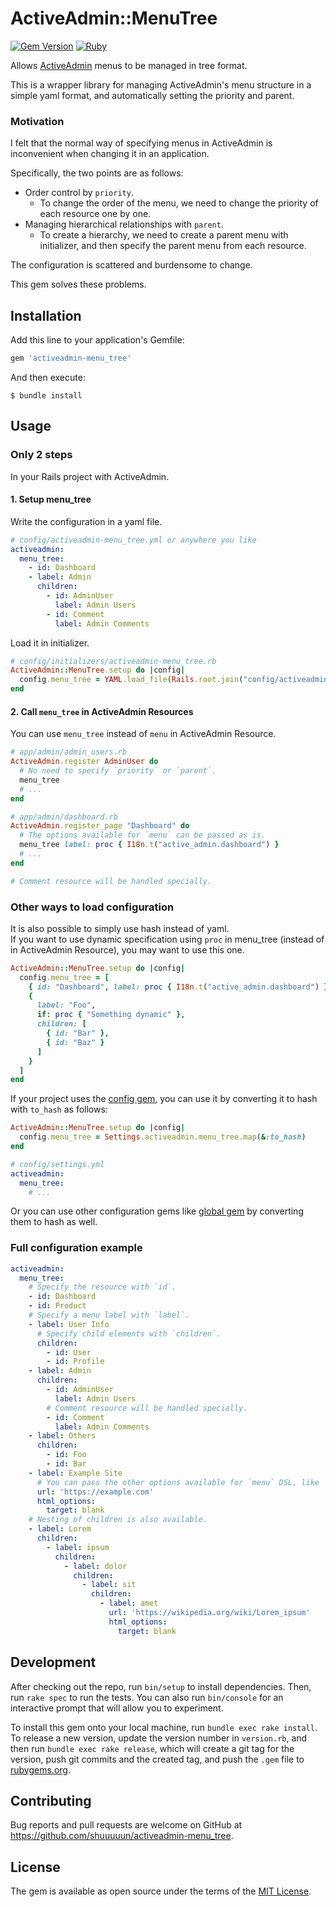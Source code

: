 # ActiveAdmin::MenuTree

[![Gem Version](https://badge.fury.io/rb/activeadmin-menu_tree.svg)](https://badge.fury.io/rb/activeadmin-menu_tree)
[![Ruby](https://github.com/shuuuuun/activeadmin-menu_tree/actions/workflows/main.yml/badge.svg)](https://github.com/shuuuuun/activeadmin-menu_tree/actions/workflows/main.yml)

Allows [ActiveAdmin](https://github.com/activeadmin/activeadmin) menus to be managed in tree format.

This is a wrapper library for managing ActiveAdmin's menu structure in a simple yaml format, and automatically setting the priority and parent.

### Motivation

I felt that the normal way of specifying menus in ActiveAdmin is inconvenient when changing it in an application.

Specifically, the two points are as follows:
- Order control by `priority`.
  - To change the order of the menu, we need to change the priority of each resource one by one.
- Managing hierarchical relationships with `parent`.
  - To create a hierarchy, we need to create a parent menu with initializer, and then specify the parent menu from each resource.

The configuration is scattered and burdensome to change.

This gem solves these problems.

## Installation

Add this line to your application's Gemfile:

```ruby
gem 'activeadmin-menu_tree'
```

And then execute:

    $ bundle install

## Usage

### Only 2 steps

In your Rails project with ActiveAdmin.

#### 1. Setup menu_tree

Write the configuration in a yaml file.
```yaml
# config/activeadmin-menu_tree.yml or anywhere you like
activeadmin:
  menu_tree:
    - id: Dashboard
    - label: Admin
      children:
        - id: AdminUser
          label: Admin Users
        - id: Comment
          label: Admin Comments
```

Load it in initializer.
```ruby
# config/initializers/activeadmin-menu_tree.rb
ActiveAdmin::MenuTree.setup do |config|
  config.menu_tree = YAML.load_file(Rails.root.join("config/activeadmin-menu_tree.yml"))["activeadmin"]["menu_tree"]
end
```

#### 2. Call `menu_tree` in ActiveAdmin Resources

You can use `menu_tree` instead of `menu` in ActiveAdmin Resource.
```ruby
# app/admin/admin_users.rb
ActiveAdmin.register AdminUser do
  # No need to specify `priority` or `parent`.
  menu_tree
  # ...
end

# app/admin/dashboard.rb
ActiveAdmin.register_page "Dashboard" do
  # The options available for `menu` can be passed as is.
  menu_tree label: proc { I18n.t("active_admin.dashboard") }
  # ...
end

# Comment resource will be handled specially.
```

### Other ways to load configuration

It is also possible to simply use hash instead of yaml.  
If you want to use dynamic specification using `proc` in menu_tree (instead of in ActiveAdmin Resource), you may want to use this one.

```ruby
ActiveAdmin::MenuTree.setup do |config|
  config.menu_tree = [
    { id: "Dashboard", label: proc { I18n.t("active_admin.dashboard") } },
    {
      label: "Foo",
      if: proc { "Something dynamic" },
      children: [
        { id: "Bar" },
        { id: "Baz" }
      ]
    }
  ]
end
```

If your project uses the [config gem](https://github.com/rubyconfig/config), you can use it by converting it to hash with `to_hash` as follows:
```ruby
ActiveAdmin::MenuTree.setup do |config|
  config.menu_tree = Settings.activeadmin.menu_tree.map(&:to_hash)
end
```
```yaml
# config/settings.yml
activeadmin:
  menu_tree:
    # ...
```

Or you can use other configuration gems like [global gem](https://github.com/railsware/global) by converting them to hash as well.

### Full configuration example

```yaml
activeadmin:
  menu_tree:
    # Specify the resource with `id`.
    - id: Dashboard
    - id: Product
    # Specify a menu label with `label`.
    - label: User Info
      # Specify child elements with `children`.
      children:
        - id: User
        - id: Profile
    - label: Admin
      children:
        - id: AdminUser
          label: Admin Users
        # Comment resource will be handled specially.
        - id: Comment
          label: Admin Comments
    - label: Others
      children:
        - id: Foo
        - id: Bar
    - label: Example Site
      # You can pass the other options available for `menu` DSL, like `url`, `html_options`.
      url: 'https://example.com'
      html_options:
        target: blank
    # Nesting of children is also available.
    - label: Lorem
      children:
        - label: ipsum
          children:
            - label: dolor
              children:
                - label: sit
                  children:
                    - label: amet
                      url: 'https://wikipedia.org/wiki/Lorem_ipsum'
                      html_options:
                        target: blank
```

## Development

After checking out the repo, run `bin/setup` to install dependencies. Then, run `rake spec` to run the tests. You can also run `bin/console` for an interactive prompt that will allow you to experiment.

To install this gem onto your local machine, run `bundle exec rake install`. To release a new version, update the version number in `version.rb`, and then run `bundle exec rake release`, which will create a git tag for the version, push git commits and the created tag, and push the `.gem` file to [rubygems.org](https://rubygems.org).

## Contributing

Bug reports and pull requests are welcome on GitHub at https://github.com/shuuuuun/activeadmin-menu_tree.

## License

The gem is available as open source under the terms of the [MIT License](https://opensource.org/licenses/MIT).
